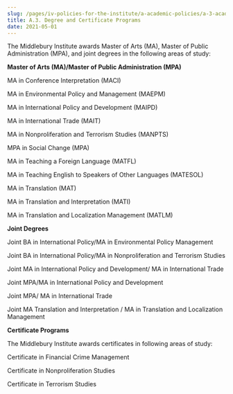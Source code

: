 ```yaml
---
slug: /pages/iv-policies-for-the-institute/a-academic-policies/a-3-academic-programs
title: A.3. Degree and Certificate Programs
date: 2021-05-01
---
```

The Middlebury Institute awards Master of Arts (MA), Master of Public Administration (MPA), and joint degrees in the following areas of study:

**Master of Arts (MA)/Master of Public Administration (MPA)**

MA in Conference Interpretation (MACI)

MA in Environmental Policy and Management (MAEPM)

MA in International Policy and Development (MAIPD)

MA in International Trade (MAIT)

MA in Nonproliferation and Terrorism Studies (MANPTS)

MPA in Social Change (MPA)

MA in Teaching a Foreign Language (MATFL)

MA in Teaching English to Speakers of Other Languages (MATESOL)

MA in Translation (MAT)

MA in Translation and Interpretation (MATI)

MA in Translation and Localization Management (MATLM)

**Joint Degrees**

Joint BA in International Policy/MA in Environmental Policy Management

Joint BA in International Policy/MA in Nonproliferation and Terrorism Studies

Joint MA in International Policy and Development/ MA in International Trade

Joint MPA/MA in International Policy and Development

Joint MPA/ MA in International Trade

Joint MA Translation and Interpretation / MA in Translation and Localization Management

**Certificate Programs**

The Middlebury Institute awards certificates in following areas of study:

Certificate in Financial Crime Management

Certificate in Nonproliferation Studies

Certificate in Terrorism Studies

